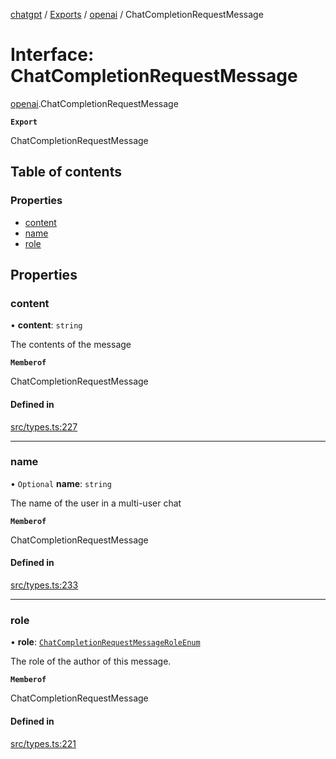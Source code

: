 [chatgpt](../readme.md) / [Exports](../modules.md) / [openai](../modules/openai.md) / ChatCompletionRequestMessage

# Interface: ChatCompletionRequestMessage

[openai](../modules/openai.md).ChatCompletionRequestMessage

**`Export`**

ChatCompletionRequestMessage

## Table of contents

### Properties

- [content](openai.ChatCompletionRequestMessage.md#content)
- [name](openai.ChatCompletionRequestMessage.md#name)
- [role](openai.ChatCompletionRequestMessage.md#role)

## Properties

### content

• **content**: `string`

The contents of the message

**`Memberof`**

ChatCompletionRequestMessage

#### Defined in

[src/types.ts:227](https://github.com/transitive-bullshit/chatgpt-api/blob/fb06beb/src/types.ts#L227)

---

### name

• `Optional` **name**: `string`

The name of the user in a multi-user chat

**`Memberof`**

ChatCompletionRequestMessage

#### Defined in

[src/types.ts:233](https://github.com/transitive-bullshit/chatgpt-api/blob/fb06beb/src/types.ts#L233)

---

### role

• **role**: [`ChatCompletionRequestMessageRoleEnum`](../modules/openai.md#chatcompletionrequestmessageroleenum-1)

The role of the author of this message.

**`Memberof`**

ChatCompletionRequestMessage

#### Defined in

[src/types.ts:221](https://github.com/transitive-bullshit/chatgpt-api/blob/fb06beb/src/types.ts#L221)
